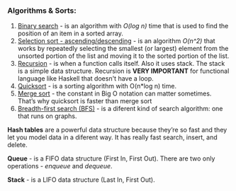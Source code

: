 ### Algorithms & Sorts: 

1. [Binary search](https://github.com/hakloi/python_portfolio/blob/main/practice/algorithms/binary_search.py) - 
 is an algorithm with _O(log n)_ time that is used to find the position of an item in a sorted array. 
2. [Selection sort - ascending/descending](https://github.com/hakloi/python_portfolio/blob/main/practice/algorithms/selection_sort.py) -
is an algorithm _O(n^2)_ that works by repeatedly selecting the smallest (or largest) element from the unsorted portion of the list and moving it to the sorted portion of the list.
3. [Recursion](https://github.com/hakloi/python_portfolio/blob/main/practice/algorithms/recursion.py) -  is when a function calls itself. Also it uses stack. The stack is a simple data structure. Recursion is __VERY IMPORTANT__ for functional language like Haskell that doesn't have a loop.
4. [Quicksort](https://github.com/hakloi/python_portfolio/blob/main/practice/algorithms/quicksort.py) - 
is a sorting algorithm with O(n*log n) time.
5. [Merge sort]() - 
the constant in Big O notation can matter sometimes. That’s why quicksort is faster than merge sort
6. [Breadth-first search (BFS)]() -
is a diferent kind of search algorithm: one that runs on 
graphs. 

__Hash tables__ are a powerful data structure because they’re so fast and  they let you model data in a diferent way. It has really fast search, insert, and delete.

__Queue__ - is a FIFO data structure (First In, First Out). There are two only operations - _enqueue_ and _dequeue_.

__Stack__ - is a LIFO data structure (Last In, First Out).